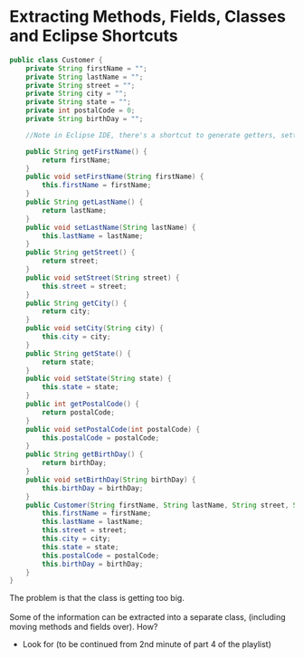 # Extracting Methods, Fields, Classes and Eclipse Shortcuts

```Java
public class Customer {
    private String firstName = "";
    private String lastName = "";
    private String street = "";
    private String city = "";
    private String state = "";
    private int postalCode = 0;
    private String birthDay = "";

    //Note in Eclipse IDE, there's a shortcut to generate getters, setters & constructors

    public String getFirstName() {
        return firstName;
    }
    public void setFirstName(String firstName) {
        this.firstName = firstName;
    }
    public String getLastName() {
        return lastName;
    }
    public void setLastName(String lastName) {
        this.lastName = lastName;
    }
    public String getStreet() {
        return street;
    }
    public void setStreet(String street) {
        this.street = street;
    }
    public String getCity() {
        return city;
    }
    public void setCity(String city) {
        this.city = city;
    }
    public String getState() {
        return state;
    }
    public void setState(String state) {
        this.state = state;
    }
    public int getPostalCode() {
        return postalCode;
    }
    public void setPostalCode(int postalCode) {
        this.postalCode = postalCode;
    }
    public String getBirthDay() {
        return birthDay;
    }
    public void setBirthDay(String birthDay) {
        this.birthDay = birthDay;
    }
    public Customer(String firstName, String lastName, String street, String city, String state, int postalCode, String birthDay) {
        this.firstName = firstName;
        this.lastName = lastName;
        this.street = street;
        this.city = city;
        this.state = state;
        this.postalCode = postalCode;
        this.birthDay = birthDay;
    }
}
```

The problem is that the class is getting too big. <br>
<br>
Some of the information can be extracted into a separate class, (including moving methods and fields over). How?
- Look for (to be continued from 2nd minute of part 4 of the playlist)